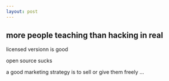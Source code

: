 ```yaml
---
layout: post
---
```


## more people teaching than hacking in real

licensed versionn is good 

open source sucks 

a good marketing strategy is to sell or give them freely ... 